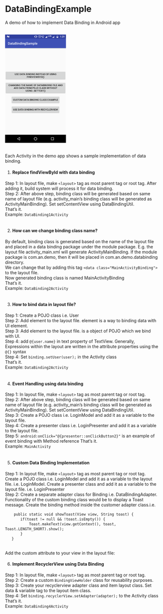 # DataBindingExample
A demo of how to implement Data Binding in Android app</br></br>


<img src="https://github.com/anitaa1990/DataBindingExample/blob/master/demo.png" width="200" style="max-width:100%;"><br/><br/>


Each Activity in the demo app shows a sample implementation of data binding.<br/>
1. <h4>Replace findViewById  with data binding</h4>
  Step 1: In layout file, make ```<layout>``` tag as most parent tag or root tag. After adding it, build system will process it for data binding.<br/>
  Step 2: After above step, binding class will be generated based on same name of layout file (e.g. activity_main’s binding class will be generated as ActivityMainBinding). Set setContentView using DataBindingUtil.<br/>
  That’s it.<br/>
  Example: ```DataBinding1Activity```<br/><br/>
  
2. <h4>How can we change binding class name?</h4>
By default, binding class is generated based on the name of the layout file and placed in a data binding package under the module package. E.g. the layout file activity_main.xml will generate ActivityMainBinding. If the module package is com.an.demo, then it will be placed in com.an.demo.databinding directory.<br/>
We can change that by adding this tag ```<data class="MainActivityBinding">``` to the layout file.<br/>Now generated binding class is named MainActivityBinding<br/>
  That’s it.<br/>
  Example: ```DataBinding2Activity```<br/><br/>
  
  
3. <h4>How to bind data in layout file?</h4>
Step 1: Create a POJO class i.e. User<br/>
Step 2: Add <data> element to the layout file. <data> element is a way to binding data with UI element.<br/>
Step 3: Add <variable> element to the layout file. <variable> is a object of POJO which we bind with UI.<br/>
Step 4: add ```@{user.name}``` in text property of TextView. Generally, Expressions within the layout are written in the attribute properties using the ```@{}``` syntax<br/>
Step 4: Set ```binding.setUser(user);``` in the Activity class<br/>
That’s it.<br/>
Example: ```DataBinding2Activity```<br/><br/>  
  
 
4. <h4>Event Handling using data binding</h4>
  Step 1: In layout file, make ```<layout>``` tag as most parent tag or root tag.<br/>
  Step 2: After above step, binding class will be generated based on same name of layout file (e.g. activity_main’s binding class will be generated as ActivityMainBinding). Set setContentView using DataBindingUtil.<br/>
  Step 3:  Create a POJO class i.e. LoginModel and add it as a variable to the layout file.<br/>
  Step 4: Create a presenter class i.e. LoginPresenter and add it as a variable to the layout file.<br/>
  Step 5: ```android:onClick="@{presenter::onClickButton2}"``` is an example of event binding with Method reference
  That’s it.<br/>
  Example: ```MainActivity```<br/><br/>  
  
  
5. <h4>Custom Data Binding Implementation</h4>
  Step 1: In layout file, make ```<layout>``` tag as most parent tag or root tag. Create a POJO class i.e. LoginModel and add it as a variable to the layout file. i.e. LoginModel. Create a presenter class and add it as a variable to the layout file. i.e. LoginPresenter<br/>
  Step 2: Create a separate adapter class for Binding i.e. DataBindingAdapter. Functionality of the custom binding class would be to display a Toast message. Create the binding method inside the customer adapter class.i.e.<br/>     
 ``` @BindingAdapter("toast")
     public static void showToast(View view, String toast) {
        if(toast != null && !toast.isEmpty()) {
            Toast.makeText(view.getContext(), toast, Toast.LENGTH_SHORT).show();
        }
    } 
```
<br/>
Add the custom attribute to your view in the layout file:<br/> 
  
  
6. <h4>Implement RecyclerView using Data Binding</h4>
  Step 1: In layout file, make ```<layout>``` tag as most parent tag or root tag. <br/>
  Step 2: Create a custom ```BindingViewHolder``` class for reusability purposes.<br/>
  Step 3: Create your recyclerview adapter class and item layout class. Set data & variable tag to the layout item class.<br/>
  Step 4: Set ```binding.recyclerView.setAdapter(adapter);``` to the Activity class <br/>
  That’s it.<br/>
  Example: ```DataBinding4Activity```<br/><br/>


